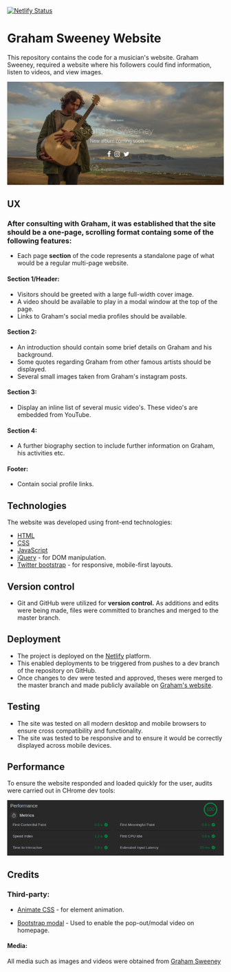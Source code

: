 [![Netlify Status](https://api.netlify.com/api/v1/badges/bb7a7ce6-d4b2-49b1-8525-e179e024bc8d/deploy-status)](https://app.netlify.com/sites/distracted-cori-25ae8b/deploys)
# Graham Sweeney Website 
This repository contains the code for a musician's website.
Graham Sweeney, required a website where his followers could find information, listen to videos, and view images.

![header screenshot](/assets/img/readme-assets/header-screenshot.png)

## UX
### After consulting with Graham, it was established that the site should be a one-page, scrolling format containg some of the following features:
- Each page **section** of the code represents a standalone page of what would be a regular multi-page website.

#### Section 1/Header: 
- Visitors should be greeted with a large full-width cover image.
- A video should be available to play in a modal window at the top of the page.
- Links to Graham's social media profiles should be available.

#### Section 2: 
- An introduction should contain some brief details on Graham and his background.
- Some quotes regarding Graham from other famous artists should be displayed.
- Several small images taken from Graham's instagram posts.

#### Section 3:
- Display an inline list of several music video's. These video's are embedded from YouTube.

#### Section 4: 
- A further biography section to include further information on Graham, his activities etc.

#### Footer:
- Contain social profile links.


## Technologies
The website was developed using front-end technologies:
- [HTML](https://developer.mozilla.org/en-US/docs/Learn/HTML)
- [CSS](https://developer.mozilla.org/en-US/docs/Web/CSS)
- [JavaScript](https://developer.mozilla.org/bm/docs/Web/JavaScript)
- [jQuery](https://jquery.com/) - for DOM manipulation.
- [Twitter bootstrap](https://www.getbootstrap.com) - for responsive, mobile-first layouts.


## Version control
- Git and GitHub were utilized for **version control.** As additions and edits were being made, files were committed to branches and merged to the master branch.

## Deployment
- The project is deployed on the [Netlify](https://netlify.com) platform.
- This enabled deployments to be triggered from pushes to a dev branch of the repository on GitHub.
- Once changes to dev were tested and approved, theses were merged to the master branch and made publicly available on [Graham's website](https://grahamsweeney.ie).

## Testing
- The site was tested on all modern desktop and mobile browsers to ensure cross compatibility and functionality.
- The site was tested to be responsive and to ensure it would be correctly displayed across mobile devices.

## Performance
To ensure the website responded and loaded quickly for the user, audits were carried out in CHrome dev tools:

![performance](/assets/img/readme-assets/perform1.png)

## Credits
### Third-party:
- [Animate CSS](https://daneden.github.io/animate.css/) - for element animation.

- [Bootstrap modal](http://azmind.com/bootstrap-tutorial-modal-video/) - Used to enable the pop-out/modal video on homepage.

#### Media:
All media such as images and videos were obtained from [Graham Sweeney](https://grahamasweeney.ie)